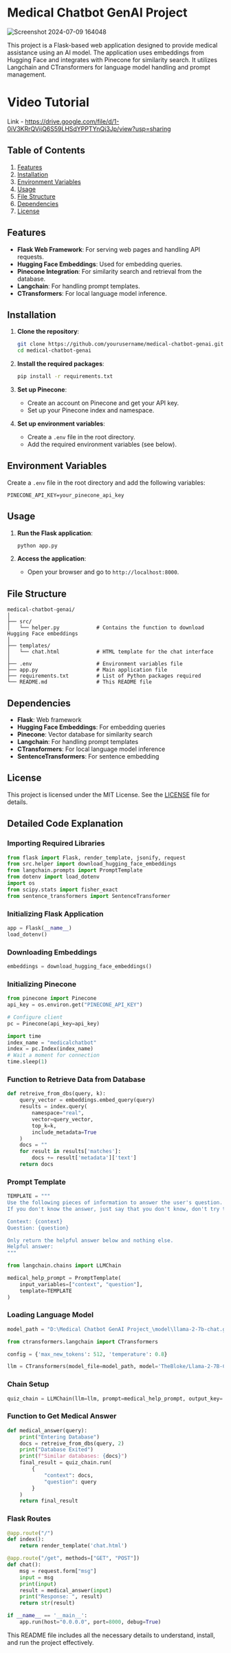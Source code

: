 # Medical Chatbot GenAI Project

![Screenshot 2024-07-09 164048](https://github.com/Aman-Kaushik-20/MedicalChatbot/assets/143441723/35368e99-faa5-4c9a-bfd5-a89fce9d052a)
 
 This project is a Flask-based web application designed to provide medical assistance using an AI model. The application uses embeddings from Hugging Face and integrates with Pinecone for similarity search. It utilizes Langchain and CTransformers for language model handling and prompt management.

 # Video Tutorial
Link - https://drive.google.com/file/d/1-0iV3KRrQVijQ6S59LHSdYPPTYnQj3Jp/view?usp=sharing

## Table of Contents

1. [Features](#features)
2. [Installation](#installation)
3. [Environment Variables](#environment-variables)
4. [Usage](#usage)
5. [File Structure](#file-structure)
6. [Dependencies](#dependencies)
7. [License](#license)

## Features

- **Flask Web Framework**: For serving web pages and handling API requests.
- **Hugging Face Embeddings**: Used for embedding queries.
- **Pinecone Integration**: For similarity search and retrieval from the database.
- **Langchain**: For handling prompt templates.
- **CTransformers**: For local language model inference.

## Installation

1. **Clone the repository**:
   ```sh
   git clone https://github.com/yourusername/medical-chatbot-genai.git
   cd medical-chatbot-genai
   ```

2. **Install the required packages**:
   ```sh
   pip install -r requirements.txt
   ```

3. **Set up Pinecone**:
   - Create an account on Pinecone and get your API key.
   - Set up your Pinecone index and namespace.

4. **Set up environment variables**:
   - Create a `.env` file in the root directory.
   - Add the required environment variables (see below).

## Environment Variables

Create a `.env` file in the root directory and add the following variables:

```
PINECONE_API_KEY=your_pinecone_api_key
```

## Usage

1. **Run the Flask application**:
   ```sh
   python app.py
   ```

2. **Access the application**:
   - Open your browser and go to `http://localhost:8000`.

## File Structure

```
medical-chatbot-genai/
│
├── src/
│   └── helper.py            # Contains the function to download Hugging Face embeddings
│
├── templates/
│   └── chat.html            # HTML template for the chat interface
│
├── .env                     # Environment variables file
├── app.py                   # Main application file
├── requirements.txt         # List of Python packages required
└── README.md                # This README file
```

## Dependencies

- **Flask**: Web framework
- **Hugging Face Embeddings**: For embedding queries
- **Pinecone**: Vector database for similarity search
- **Langchain**: For handling prompt templates
- **CTransformers**: For local language model inference
- **SentenceTransformers**: For sentence embedding

## License

This project is licensed under the MIT License. See the [LICENSE](LICENSE) file for details.

## Detailed Code Explanation

### Importing Required Libraries

```python
from flask import Flask, render_template, jsonify, request
from src.helper import download_hugging_face_embeddings
from langchain.prompts import PromptTemplate
from dotenv import load_dotenv
import os
from scipy.stats import fisher_exact
from sentence_transformers import SentenceTransformer
```

### Initializing Flask Application

```python
app = Flask(__name__)
load_dotenv()
```

### Downloading Embeddings

```python
embeddings = download_hugging_face_embeddings()
```

### Initializing Pinecone

```python
from pinecone import Pinecone
api_key = os.environ.get("PINECONE_API_KEY")

# Configure client
pc = Pinecone(api_key=api_key)

import time
index_name = "medicalchatbot"
index = pc.Index(index_name)
# Wait a moment for connection
time.sleep(1)
```

### Function to Retrieve Data from Database

```python
def retreive_from_dbs(query, k):
    query_vector = embeddings.embed_query(query)
    results = index.query(
        namespace="real",
        vector=query_vector,
        top_k=k,
        include_metadata=True
    )
    docs = ""
    for result in results['matches']:
        docs += result['metadata']['text']
    return docs
```

### Prompt Template

```python
TEMPLATE = """
Use the following pieces of information to answer the user's question.
If you don't know the answer, just say that you don't know, don't try to make up an answer.

Context: {context}
Question: {question}

Only return the helpful answer below and nothing else.
Helpful answer:
"""

from langchain.chains import LLMChain

medical_help_prompt = PromptTemplate(
    input_variables=["context", "question"],
    template=TEMPLATE
)
```

### Loading Language Model

```python
model_path = "D:\Medical Chatbot GenAI Project_\model\llama-2-7b-chat.ggmlv3.q4_0 (1).bin"

from ctransformers.langchain import CTransformers

config = {'max_new_tokens': 512, 'temperature': 0.8}

llm = CTransformers(model_file=model_path, model='TheBloke/Llama-2-7B-Chat-GGML', local_files_only=True, config=config)
```

### Chain Setup

```python
quiz_chain = LLMChain(llm=llm, prompt=medical_help_prompt, output_key='answer', verbose=True)
```

### Function to Get Medical Answer

```python
def medical_answer(query):
    print("Entering Database")
    docs = retreive_from_dbs(query, 2)
    print("Database Exited")
    print(f"Similar databases: {docs}")
    final_result = quiz_chain.run(
        {
            "context": docs,
            "question": query
        }
    )
    return final_result
```

### Flask Routes

```python
@app.route("/")
def index():
    return render_template('chat.html')

@app.route("/get", methods=["GET", "POST"])
def chat():
    msg = request.form["msg"]
    input = msg
    print(input)
    result = medical_answer(input)
    print("Response: ", result)
    return str(result)

if __name__ == '__main__':
    app.run(host="0.0.0.0", port=8000, debug=True)
```

This README file includes all the necessary details to understand, install, and run the project effectively.
